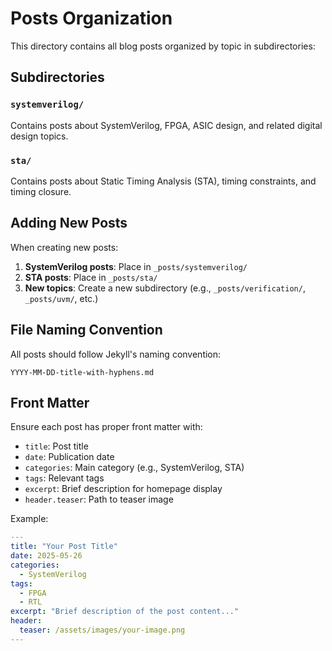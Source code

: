 # Posts Organization

This directory contains all blog posts organized by topic in subdirectories:

## Subdirectories

### `systemverilog/`
Contains posts about SystemVerilog, FPGA, ASIC design, and related digital design topics.

### `sta/`
Contains posts about Static Timing Analysis (STA), timing constraints, and timing closure.

## Adding New Posts

When creating new posts:

1. **SystemVerilog posts**: Place in `_posts/systemverilog/`
2. **STA posts**: Place in `_posts/sta/`
3. **New topics**: Create a new subdirectory (e.g., `_posts/verification/`, `_posts/uvm/`, etc.)

## File Naming Convention

All posts should follow Jekyll's naming convention:
```
YYYY-MM-DD-title-with-hyphens.md
```

## Front Matter

Ensure each post has proper front matter with:
- `title`: Post title
- `date`: Publication date
- `categories`: Main category (e.g., SystemVerilog, STA)
- `tags`: Relevant tags
- `excerpt`: Brief description for homepage display
- `header.teaser`: Path to teaser image

Example:
```yaml
---
title: "Your Post Title"
date: 2025-05-26
categories:
  - SystemVerilog
tags:
  - FPGA
  - RTL
excerpt: "Brief description of the post content..."
header:
  teaser: /assets/images/your-image.png
---
```
